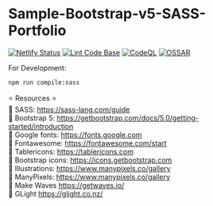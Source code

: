 # Sample-Bootstrap-v5-SASS-Portfolio

[![Netlify Status](https://api.netlify.com/api/v1/badges/00d3596c-4191-491c-8006-d5cd374d7adf/deploy-status)](https://app.netlify.com/sites/sample-bootstrap-v5-sass-portfolio/deploys)
[![Lint Code Base](https://github.com/milliorn/Sample-Bootstrap-v5-SASS-Portfolio/actions/workflows/super-linter.yml/badge.svg)](https://github.com/milliorn/Sample-Bootstrap-v5-SASS-Portfolio/actions/workflows/super-linter.yml)
[![CodeQL](https://github.com/milliorn/Sample-Bootstrap-v5-SASS-Portfolio/actions/workflows/codeql-analysis.yml/badge.svg)](https://github.com/milliorn/Sample-Bootstrap-v5-SASS-Portfolio/actions/workflows/codeql-analysis.yml)
[![OSSAR](https://github.com/milliorn/Sample-Bootstrap-v5-SASS-Portfolio/actions/workflows/ossar-analysis.yml/badge.svg)](https://github.com/milliorn/Sample-Bootstrap-v5-SASS-Portfolio/actions/workflows/ossar-analysis.yml)

For Development:

```bash
npm run compile:sass
```

⭐️ Resources ⭐️\
🔗 SASS: <https://sass-lang.com/guide> \
🔗 Bootstrap 5: <https://getbootstrap.com/docs/5.0/getting-started/introduction> \
🔗 Google fonts: <https://fonts.google.com> \
🔗 Fontawesome: <https://fontawesome.com/start> \
🔗 Tablericons: <https://tablericons.com> \
🔗 Bootstrap icons: <https://icons.getbootstrap.com> \
🔗 Illustrations: <https://www.manypixels.co/gallery> \
🔗 ManyPixels: <https://www.manypixels.co/gallery> \
🔗 Make Waves <https://getwaves.io/> \
🔗 GLight <https://glight.co.nz/>
